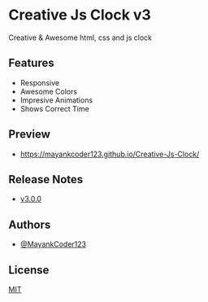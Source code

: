 # Creative Js Clock v3

Creative & Awesome html, css and js clock

## Features

- Responsive
- Awesome Colors
- Impresive Animations
- Shows Correct Time

## Preview

- https://mayankcoder123.github.io/Creative-Js-Clock/

## Release Notes

- [v3.0.0](https://github.com/MayankCoder123/Creative-Js-Clock/releases/tag/v3.0.0)

## Authors

- [@MayankCoder123](https://github.com/MayankCoder123/)

## License

[MIT](https://choosealicense.com/licenses/mit/)
